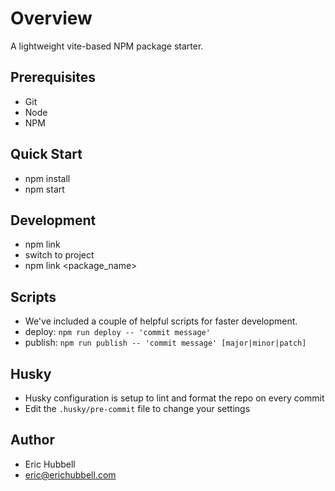# Overview
 A lightweight vite-based NPM package starter.

## Prerequisites
- Git
- Node
- NPM

## Quick Start
- npm install
- npm start

## Development
- npm link
- switch to project
- npm link <package_name>

## Scripts
- We've included a couple of helpful scripts for faster development.
- deploy: `npm run deploy -- 'commit message'`
- publish: `npm run publish -- 'commit message' [major|minor|patch]`

## Husky
- Husky configuration is setup to lint and format the repo on every commit
- Edit the `.husky/pre-commit` file to change your settings

## Author
- Eric Hubbell
- eric@erichubbell.com
